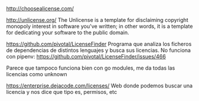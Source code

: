 http://choosealicense.com/

http://unlicense.org/
The Unlicense is a template for disclaiming copyright monopoly interest in software you've written; in other words, it is a template for dedicating your software to the public domain.


https://github.com/pivotal/LicenseFinder
Programa que analiza los ficheros de dependencias de distintos lenguajes y busca sus licencias.
No funciona con pipenv: https://github.com/pivotal/LicenseFinder/issues/466

Parece que tampoco funciona bien con go modules, me da todas las licencias como unknown

https://enterprise.dejacode.com/licenses/
Web donde podemos buscar una licencia y nos dice que tipo es, permisos, etc
